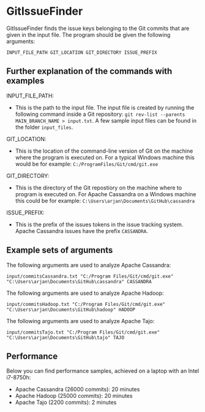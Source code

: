 # GitIssueFinder

GitIssueFinder finds the issue keys belonging to the Git commits that are given in the input file. The program should be given the following arguments:
```
INPUT_FILE_PATH GIT_LOCATION GIT_DIRECTORY ISSUE_PREFIX
```

## Further explanation of the commands with examples

INPUT_FILE_PATH:
- This is the path to the input file. The input file is created by running the following command inside a Git repository: ```git rev-list --parents MAIN_BRANCH_NAME > input.txt```. A few sample input files can be found in the folder ```input_files```.

GIT_LOCATION:
- This is the location of the command-line version of Git on the machine where the program is executed on. For a typical Windows machine this would be for example: ```C:/ProgramFiles/Git/cmd/git.exe```

GIT_DIRECTORY:
- This is the directory of the Git repostiory on the machine where to program is executed on. For Apache Cassandra on a Windows machine this could be for example: ```C:\Users\arjan\Documents\GitHub\cassandra```

ISSUE_PREFIX:
- This is the prefix of the issues tokens in the issue tracking system. Apache Cassandra issues have the prefix ```CASSANDRA```.

## Example sets of arguments
The following arguments are used to analyze Apache Cassandra:
```
input/commitsCassandra.txt "C:/Program Files/Git/cmd/git.exe" "C:\Users\arjan\Documents\GitHub\cassandra" CASSANDRA
```

The following arguments are used to analyze Apache Hadoop:
```
input/commitsHadoop.txt "C:/Program Files/Git/cmd/git.exe" "C:\Users\arjan\Documents\GitHub\hadoop" HADOOP
```

The following arguments are used to analyze Apache Tajo:
```
input/commitsTajo.txt "C:/Program Files/Git/cmd/git.exe" "C:\Users\arjan\Documents\GitHub\tajo" TAJO
```

## Performance
Below you can find performance samples, achieved on a laptop with an Intel i7-8750h:
- Apache Cassandra (26000 commits): 20 minutes
- Apache Hadoop (25000 commits): 20 minutes
- Apache Tajo (2200 commits): 2 minutes